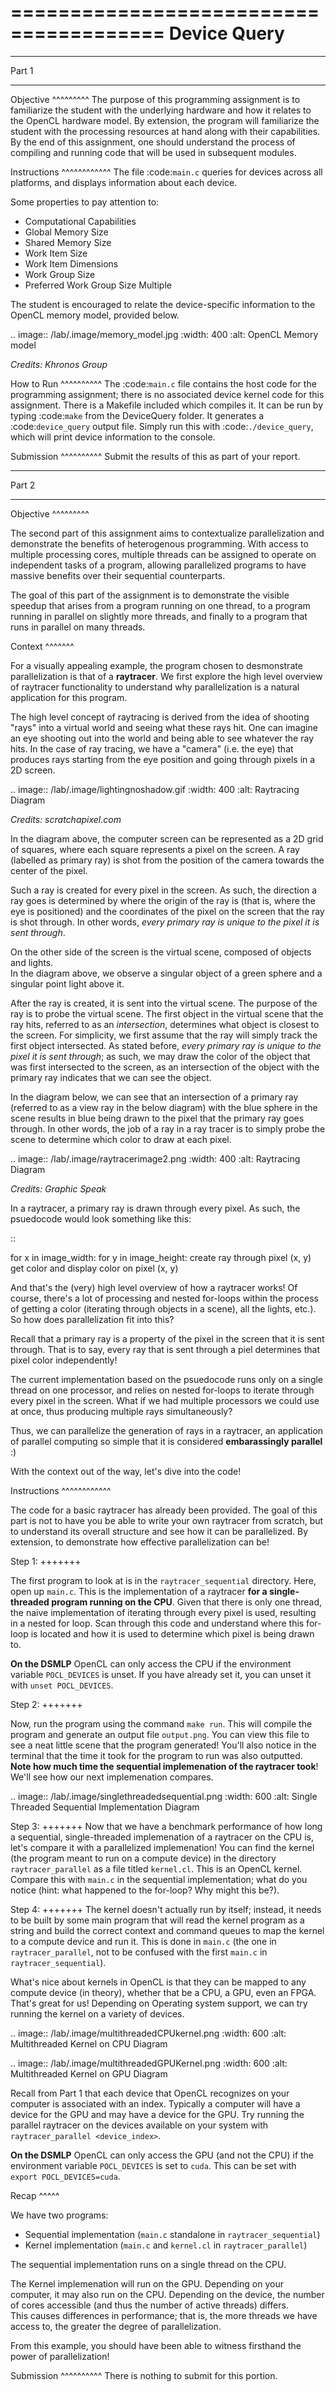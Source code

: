 =======================================
Device Query
=======================================

******
Part 1
******

Objective
^^^^^^^^^
The purpose of this programming assignment is to familiarize the student with the underlying hardware and how it relates to the OpenCL hardware model.  By extension, the program will familiarize the student with the processing resources at hand along with their capabilities.  By the end of this assignment, one should understand the process of compiling and running code that will be used in subsequent modules.



Instructions
^^^^^^^^^^^^
The file :code:`main.c` queries for devices across all platforms, and displays information about each device.

Some properties to pay attention to:

* Computational Capabilities
* Global Memory Size
* Shared Memory Size
* Work Item Size
* Work Item Dimensions
* Work Group Size
* Preferred Work Group Size Multiple

The student is encouraged to relate the device-specific information to the OpenCL memory model, provided below.

.. image:: /lab/.image/memory_model.jpg
  :width: 400
  :alt: OpenCL Memory model

*Credits: Khronos Group*


How to Run
^^^^^^^^^^
The :code:`main.c` file contains the host code for the programming assignment; there is no associated device kernel code for this assignment. There is a Makefile included which compiles it. It can be run by typing :code:`make` from the DeviceQuery folder. It generates a :code:`device_query` output file.  Simply run this with :code:`./device_query`, which will print device information to the console.

Submission
^^^^^^^^^^
Submit the results of this as part of your report.

******
Part 2
******

Objective
^^^^^^^^^

The second part of this assignment aims to contextualize parallelization and demonstrate
the benefits of heterogenous programming.  With access to multiple processing cores, 
multiple threads can be assigned to operate on independent tasks of a program, 
allowing parallelized programs to have massive benefits over their sequential counterparts.

The goal of this part of the assignment is to demonstrate the visible speedup that 
arises from a program running on one thread, to a program running in parallel on slightly more 
threads, and finally to a program that runs in parallel on many threads.

Context 
^^^^^^^

For a visually appealing example, the program chosen to desmonstrate parallelization
is that of a **raytracer**.  We first explore the high level overview of raytracer functionality
to understand why parallelization is a natural application for this program.

The high level concept of raytracing is derived from the idea of shooting "rays" into 
a virtual world and seeing what these rays hit.  One can imagine an eye shooting out 
into the world and being able to see whatever the ray hits.  In the case of ray tracing,
we have a "camera" (i.e. the eye) that produces rays starting from the eye position and 
going through pixels in a 2D screen.

.. image:: /lab/.image/lightingnoshadow.gif
  :width: 400
  :alt: Raytracing Diagram

*Credits: scratchapixel.com*

In the diagram above, the computer screen can be represented as a 2D grid of squares,
where each square represents a pixel on the screen.  A ray (labelled as primary ray) 
is shot from the position of the camera towards the center of the pixel. 

Such a ray is created for every pixel in the screen.  As such, the direction a ray goes
is determined by where the origin of the ray is (that is, where the eye is positioned) and
the coordinates of the pixel on the screen that the ray is shot through.  In other words,
*every primary ray is unique to the pixel it is sent through*.

On the other side of the screen is the virtual scene, composed of objects and lights.  
In the diagram above, we observe a singular object of a green sphere and a singular 
point light above it.

After the ray is created, it is sent into the virtual scene.  The purpose of the ray is
to probe the virtual scene.  The first object in the virtual scene that the ray 
hits, referred to as an *intersection*, determines what object is closest to the 
screen.  For simplicity, we first assume that the ray will simply track the first
object intersected.  As stated before, *every primary ray is unique to the pixel it is sent through*;
as such, we may draw the color of the object that was first intersected to the screen,
as an intersection of the object with the primary ray indicates that we can see the object.

In the diagram below, we can see that an intersection of a primary ray (referred to as a view ray in the below diagram) with the 
blue sphere in the scene results in blue being drawn to the pixel that the primary
ray goes through.  In other words, the job of a ray in a ray tracer is to simply probe
the scene to determine which color to draw at each pixel.

.. image:: /lab/.image/raytracerimage2.png
  :width: 400
  :alt: Raytracing Diagram

*Credits: Graphic Speak*

In a raytracer, a primary ray is drawn through every pixel.  As such, the psuedocode 
would look something like this:

::

  for x in image_width:
    for y in image_height:
      create ray through pixel (x, y)
      get color and display color on pixel (x, y)
  

And that's the (very) high level overview of how a raytracer works! 
Of course, there's a lot of processing and nested for-loops within
the process of getting a color (iterating through objects in a scene), 
all the lights, etc.).  So how does parallelization
fit into this?

Recall that a primary ray is a property of the pixel in the screen that it is sent through.
That is to say, every ray that is sent through a piel determines that pixel color independently!

The current implementation based on the psuedocode runs only on a single thread 
on one processor, and relies on nested for-loops to iterate through
every pixel in the screen.  What if we had multiple processors we could
use at once, thus producing multiple rays simultaneously?  

Thus, we can parallelize the generation of rays in a raytracer, an application of 
parallel computing so simple that it is considered **embarassingly parallel** :)

With the context out of the way, let's dive into the code!

Instructions
^^^^^^^^^^^^

The code for a basic raytracer has already been provided.  The goal of this part
is not to have you be able to write your own raytracer from scratch, but to understand
its overall structure and see how it can be parallelized.  By extension, to demonstrate
how effective parallelization can be!

Step 1:
+++++++

The first program to look at is in the ``raytracer_sequential`` directory.  Here, open up
``main.c``.  This is the implementation of a raytracer **for a single-threaded program
running on the CPU**.  Given that there is only one thread, the naive implementation of 
iterating through every pixel is used, resulting in a nested for loop.  Scan through this
code and understand where this for-loop is located and how it is used to determine
which pixel is being drawn to.

**On the DSMLP** OpenCL can only access the CPU if the environment variable ``POCL_DEVICES`` is unset.
If you have already set it, you can unset it with ``unset POCL_DEVICES``.

Step 2:
+++++++

Now, run the program using the command ``make run``.  This will compile the program
and generate an output file ``output.png``.  You can view this file to see a neat
little scene that the program generated!  You'll also notice in the terminal that 
the time it took for the program to run was also outputted.  **Note how much time the
sequential implemenation of the raytracer took**!  We'll see how our next implemenation
compares.

.. image:: /lab/.image/singlethreadedsequential.png
  :width: 600
  :alt: Single Threaded Sequential Implementation Diagram

Step 3:
+++++++
Now that we have a benchmark performance of how long a sequential, single-threaded
implemenation of a raytracer on the CPU is, let's compare it with a parallelized 
implemenation!  You can find the kernel (the program meant to run on a compute device)
in the directory ``raytracer_parallel`` as a file titled ``kernel.cl``.  This is an 
OpenCL kernel.  Compare this with ``main.c`` in the sequential implementation; 
what do you notice (hint: what happened to the for-loop? Why might this be?).

Step 4:
+++++++
The kernel doesn't actually run by itself; instead, it needs to be built by 
some main program that will read the kernel program as a string and build
the correct context and command queues to map the kernel to a compute device
and run it.  This is done in ``main.c`` (the one in ``raytracer_parallel``, not to
be confused with the first ``main.c`` in ``raytracer_sequential``).

What's nice about kernels in OpenCL is that they can be mapped to any compute device (in theory),
whether that be a CPU, a GPU, even an FPGA. That's great for us! 
Depending on Operating system support, we can try running the kernel on a variety of devices.

.. image:: /lab/.image/multithreadedCPUkernel.png
  :width: 600
  :alt: Multithreaded Kernel on CPU Diagram


.. image:: /lab/.image/multithreadedGPUKernel.png
  :width: 600
  :alt: Multithreaded Kernel on GPU Diagram

Recall from Part 1 that each device that OpenCL recognizes on your computer is associated with an index.
Typically a computer will have a device for the GPU and may have a device for the GPU.
Try running the parallel raytracer on the devices available on your system with ``raytracer_parallel <device_index>``.

**On the DSMLP** OpenCL can only access the GPU (and not the CPU) if the environment variable ``POCL_DEVICES`` is set to ``cuda``.
This can be set with ``export POCL_DEVICES=cuda``.

Recap
^^^^^

We have two programs:

* Sequential implementation (``main.c`` standalone in ``raytracer_sequential``)
* Kernel implementation (``main.c`` and ``kernel.cl`` in ``raytracer_parallel``)

The sequential implementation runs on a single thread on the CPU.

The Kernel implemenation will run on the GPU. Depending on your computer, it may also run on the CPU.
Depending on the device, the number of cores accessible (and thus the number of active threads) differs.  
This causes differences in performance; that is, the more threads we have access to, 
the greater the degree of parallelization.

From this example, you should have been able to witness firsthand the power of parallelization!

Submission
^^^^^^^^^^
There is nothing to submit for this portion.
